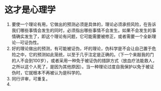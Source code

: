 # 这才是心理学

1. 要使一个理论有用，它做出的预测必须是具体的，理论必须承担风险，在告诉我们哪些事情会发生的同时，必须指出哪些事情不会发生。如果不会发生的事情确实发生了，即这个理论有问题，它可能需要被修正，或者需要一个全新理论--可证伪性。
2. 好的理论做出的预测，有可能被证伪，坏的理论，伪科学是不会让自己置于危险之中，它的预测如此笼统，以至于几乎注定是正确的。（下一个来敲我的门的人不会到100岁），或者采用一种免于被证伪的措辞方式（放血疗法能救人，之所以这个人死了，是因为其他原因）。当一种理论过度自我保护以免于被证伪时，它就根本不再被认为是科学的。
3. 同行评审，可重复。
4. 
